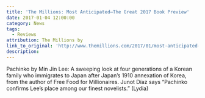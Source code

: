 ```yaml
---
title: 'The Millions: Most Anticipated—The Great 2017 Book Preview'
date: 2017-01-04 12:00:00
category: News
tags:
  - Reviews
attribution: The Millions by
link_to_original: 'http://www.themillions.com/2017/01/most-anticipated-the-great-2017-book-preview.html?utm_source=feedburner&utm_medium=email&utm_campaign=Feed%3A+themillionsblog%2Ffedw+%28The+Millions%29'
description:
---
```



Pachinko by Min Jin Lee: A sweeping look at four generations of a Korean family who immigrates to Japan after Japan’s 1910 annexation of Korea, from the author of Free Food for Millionaires. Junot D&iacute;az says “Pachinko confirms Lee’s place among our finest novelists.” (Lydia)
